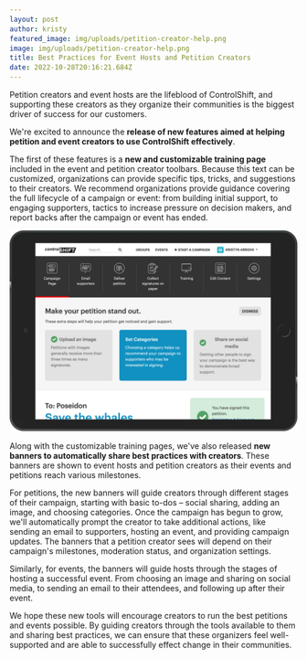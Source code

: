 ```yaml
---
layout: post
author: kristy
featured_image: img/uploads/petition-creator-help.png
image: img/uploads/petition-creator-help.png
title: Best Practices for Event Hosts and Petition Creators
date: 2022-10-28T20:16:21.684Z
---
```

Petition creators and event hosts are the lifeblood of ControlShift, and supporting these creators as they organize their communities is the biggest driver of success for our customers.

We're excited to announce the **release of new features aimed at helping petition and event creators to use ControlShift effectively**.

T﻿he first of these features is a **new and customizable training page** included in the event and petition creator toolbars. Because this text can be customized, organizations can provide specific tips, tricks, and suggestions to their creators. We recommend organizations provide guidance covering the full lifecycle of a campaign or event: from building initial support, to engaging supporters, tactics to increase pressure on decision makers, and report backs after the campaign or event has ended.

![Screenshot of Petition Creator View](/img/uploads/petition-creator-help.png)

A﻿long with the customizable training pages, we've also released **new banners to automatically share best practices with creators**. These banners are shown to event hosts and petition creators as their events and petitions reach various milestones.

F﻿or petitions, the new banners will guide creators through different stages of their campaign, starting with basic to-dos – social sharing, adding an image, and choosing categories. Once the campaign has begun to grow, we'll automatically prompt the creator to take additional actions, like sending an email to supporters, hosting an event, and providing campaign updates. The banners that a petition creator sees will depend on their campaign's milestones, moderation status, and organization settings.

Similarly, for events, the banners will guide hosts through the stages of hosting a successful event. From choosing an image and sharing on social media, to sending an email to their attendees, and following up after their event. 

We hope these new tools will encourage creators to run the best petitions and events possible. By guiding creators through the tools available to them and sharing best practices, we can ensure that these organizers feel well-supported and are able to successfully effect change in their communities.